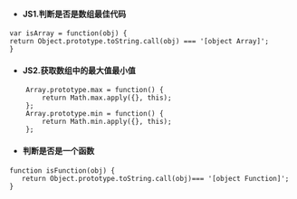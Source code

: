 

- #### JS1.判断是否是数组最佳代码
```
var isArray = function(obj) { 
return Object.prototype.toString.call(obj) === '[object Array]'; 
}
```
- #### JS2.获取数组中的最大值最小值
```
	Array.prototype.max = function() {
		return Math.max.apply({}, this);
	};
	Array.prototype.min = function() {
		return Math.min.apply({}, this);
	};
```
- #### 判断是否是一个函数
```
function isFunction(obj) {
   return Object.prototype.toString.call(obj)=== '[object Function]';
}
```
